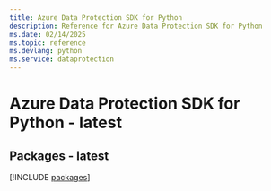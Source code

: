 ```yaml
---
title: Azure Data Protection SDK for Python
description: Reference for Azure Data Protection SDK for Python
ms.date: 02/14/2025
ms.topic: reference
ms.devlang: python
ms.service: dataprotection
---
```

# Azure Data Protection SDK for Python - latest
## Packages - latest
[!INCLUDE [packages](data-protection-index.md)]